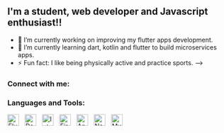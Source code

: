 ## I'm a student, web developer and Javascript enthusiast!!

- 🔭 I’m currently working on improving my flutter apps development.
- 🌱 I’m currently learning dart, kotlin and flutter to build microservices apps.
- ⚡ Fun fact: I like being physically active and practice sports.
-->


### Connect with me:


### Languages and Tools:


<img align="left" alt="Flutter" width="26px" src="https://cdn.jsdelivr.net/gh/devicons/devicon@latest/icons/flutter/flutter-original.svg" style="padding-right:10px;" /> 
<img align="left" alt="Dart" width="26px" src="https://cdn.jsdelivr.net/gh/devicons/devicon@latest/icons/dart/dart-original-wordmark.svg" style="padding-right:10px;" />
<img align="left" alt="Intellij" width="26px" src="https://cdn.jsdelivr.net/gh/devicons/devicon@latest/icons/intellij/intellij-original.svg" style="padding-right:10px;" />
<img align="left" alt="Firebase" width="26px" src="[https://cdn.jsdelivr.net/gh/devicons/devicon/icons/javascript/javascript-original.svg](https://cdn.jsdelivr.net/gh/devicons/devicon@latest/icons/firebase/firebase-original-wordmark.svg)" style="padding-right:10px;" />
<img align="left" alt="Android Studio" width="26px" src="[https://cdn.jsdelivr.net/gh/devicons/devicon/icons/react/react-original.svg](https://cdn.jsdelivr.net/gh/devicons/devicon@latest/icons/androidstudio/androidstudio-original-wordmark.svg)" style="padding-right:10px;" />
<img align="left" alt="Node.js" width="26px" src="https://cdn.jsdelivr.net/gh/devicons/devicon/icons/nodejs/nodejs-original.svg" style="padding-right:10px;" />
<img align="left" alt="MySQL" width="26px" src="https://cdn.jsdelivr.net/gh/devicons/devicon/icons/mysql/mysql-original.svg" style="padding-right:10px;" />

<br />
<br />
